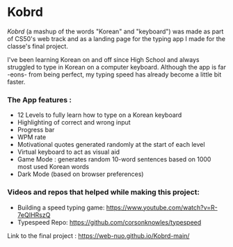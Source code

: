# Kobrd

*Kobrd* (a mashup of the words "Korean" and "keyboard") was made as part of CS50's web track and as a landing page for the typing app I made for the classe's final project.

I've been learning Korean on and off since High School and always struggled to type in Korean on a computer keyboard. Although the app is far -eons- from being perfect, my typing speed has already become a little bit faster.


### The App features :
- 12 Levels to fully learn how to type on a Korean keyboard
- Highlighting of correct and wrong input
- Progress bar
- WPM rate
-  Motivational quotes generated randomly at the start of each level
- Virtual keyboard to act as visual aid
- Game Mode : generates random 10-word sentences based on 1000 most used Korean words
- Dark Mode (based on browser preferences)

### Videos and repos that helped while making this project:
- Building a speed typing game: https://www.youtube.com/watch?v=R-7eQIHRszQ
- Typespeed Repo: https://github.com/corsonknowles/typespeed

Link to the final project : 
https://web-nuo.github.io/Kobrd-main/
